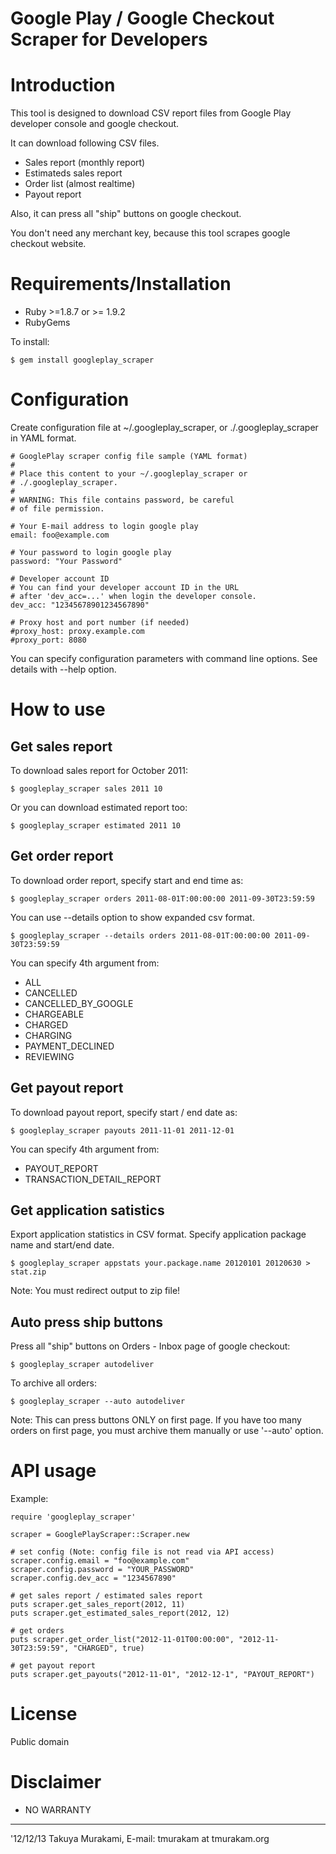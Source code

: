 Google Play / Google Checkout Scraper for Developers
====================================================

Introduction
============

This tool is designed to download CSV report files from
Google Play developer console and google checkout.

It can download following CSV files.

* Sales report (monthly report)
* Estimateds sales report
* Order list (almost realtime)
* Payout report

Also, it can press all "ship" buttons on google checkout.

You don't need any merchant key, because this tool scrapes
google checkout website.

Requirements/Installation
=========================

* Ruby >=1.8.7 or >= 1.9.2
* RubyGems

To install:

    $ gem install googleplay_scraper

Configuration
=============

Create configuration file at ~/.googleplay_scraper,
or ./.googleplay_scraper in YAML format.

```
# GooglePlay scraper config file sample (YAML format)
#
# Place this content to your ~/.googleplay_scraper or
# ./.googleplay_scraper.
#
# WARNING: This file contains password, be careful
# of file permission.

# Your E-mail address to login google play
email: foo@example.com

# Your password to login google play
password: "Your Password"

# Developer account ID
# You can find your developer account ID in the URL 
# after 'dev_acc=...' when login the developer console.
dev_acc: "12345678901234567890"

# Proxy host and port number (if needed) 
#proxy_host: proxy.example.com
#proxy_port: 8080
```

You can specify configuration parameters with command line
options. See details with --help option.

How to use
==========

Get sales report
----------------

To download sales report for October 2011:

    $ googleplay_scraper sales 2011 10

Or you can download estimated report too:

    $ googleplay_scraper estimated 2011 10

Get order report
----------------

To download order report, specify start and end time as:

    $ googleplay_scraper orders 2011-08-01T:00:00:00 2011-09-30T23:59:59

You can use --details option to show expanded csv format.

    $ googleplay_scraper --details orders 2011-08-01T:00:00:00 2011-09-30T23:59:59

You can specify 4th argument from:

* ALL
* CANCELLED
* CANCELLED_BY_GOOGLE
* CHARGEABLE
* CHARGED
* CHARGING 
* PAYMENT_DECLINED
* REVIEWING


Get payout report
-----------------

To download payout report, specify start / end date as:

    $ googleplay_scraper payouts 2011-11-01 2011-12-01

You can specify 4th argument from:

* PAYOUT_REPORT
* TRANSACTION_DETAIL_REPORT


Get application satistics
-------------------------

Export application statistics in CSV format.
Specify application package name and start/end date.

    $ googleplay_scraper appstats your.package.name 20120101 20120630 > stat.zip

Note: You must redirect output to zip file!


Auto press ship buttons
-----------------------

Press all "ship" buttons on Orders - Inbox page of google checkout:

    $ googleplay_scraper autodeliver

To archive all orders:

    $ googleplay_scraper --auto autodeliver

Note: This can press buttons ONLY on first page. If you have too 
many orders on first page, you must archive them manually or
use '--auto' option.

API usage
=========

Example:

```
require 'googleplay_scraper'

scraper = GooglePlayScraper::Scraper.new

# set config (Note: config file is not read via API access)
scraper.config.email = "foo@example.com"
scraper.config.password = "YOUR_PASSWORD"
scraper.config.dev_acc = "1234567890"

# get sales report / estimated sales report
puts scraper.get_sales_report(2012, 11)
puts scraper.get_estimated_sales_report(2012, 12)

# get orders
puts scraper.get_order_list("2012-11-01T00:00:00", "2012-11-30T23:59:59", "CHARGED", true)

# get payout report
puts scraper.get_payouts("2012-11-01", "2012-12-1", "PAYOUT_REPORT")
```

License
=======

Public domain


Disclaimer
==========

* NO WARRANTY

---
'12/12/13
Takuya Murakami, E-mail: tmurakam at tmurakam.org
